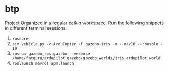 # btp
Project Organized in a regular catkin workspace.
Run the following snippets in different terminal sessions:
1) `roscore`
2) `sim_vehicle.py -v ArduCopter -f gazebo-iris -m --mav10 --console -I0`
3) `rosrun gazebo_ros gazebo --verbose /home/fatguru/ardupilot_gazebo/gazebo_worlds/iris_ardupilot.world`
4) `roslaunch mavros apm.launch`
